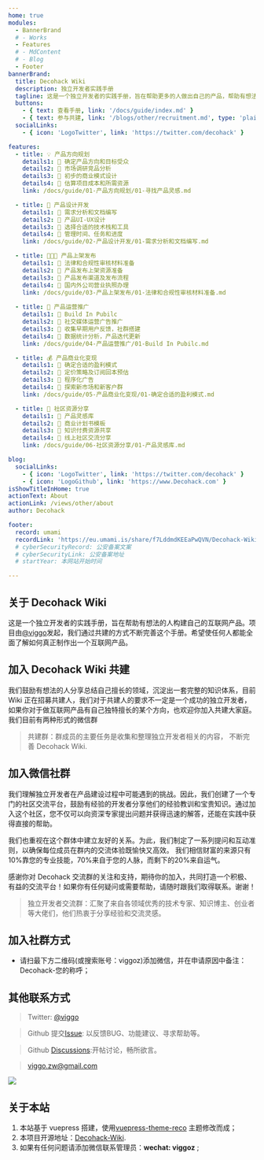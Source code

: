 ```yaml
---
home: true
modules:
  - BannerBrand
  # - Works
  - Features
  # - MdContent
  # - Blog
  - Footer
bannerBrand:
  title: Decohack Wiki
  description: 独立开发者实践手册
  tagline: 这是一个独立开发者的实践手册，旨在帮助更多的人做出自己的产品，帮助有想法的人设计和落地运营自己的互联网产品，扩展自己的知识边界。
  buttons:
    - { text: 查看手册, link: '/docs/guide/index.md' }
    - { text: 参与共建, link: '/blogs/other/recruitment.md', type: 'plain' }
  socialLinks:
    - { icon: 'LogoTwitter', link: 'https://twitter.com/decohack' }

features:
  - title: 💡 产品方向规划
    details1: 📄 确定产品方向和目标受众
    details2: 📄 市场调研竞品分析
    details3: 📄 初步的商业模式设计
    details4: 📄 估算项目成本和所需资源
    link: /docs/guide/01-产品方向规划/01-寻找产品灵感.md

  - title: 🎨 产品设计开发
    details1: 📄 需求分析和文档编写
    details2: 📄 产品UI-UX设计
    details3: 📄 选择合适的技术栈和工具
    details4: 📄 管理时间、任务和进度
    link: /docs/guide/02-产品设计开发/01-需求分析和文档编写.md

  - title: 👩🏻‍💻 产品上架发布
    details1: 📄 法律和合规性审核材料准备
    details2: 📄 产品发布上架资源准备
    details3: 📄 产品发布渠道及发布流程
    details4: 📄 国内外公司营业执照办理
    link: /docs/guide/03-产品上架发布/01-法律和合规性审核材料准备.md
  
  - title: 📕 产品运营推广
    details1: 📄 Build In Pubilc
    details2: 📄 社交媒体运营广告推广
    details3: 📄 收集早期用户反馈，社群搭建
    details4: 📄 数据统计分析，产品迭代更新
    link: /docs/guide/04-产品运营推广/01-Build In Pubilc.md

  - title: 💰 产品商业化变现
    details1: 📄 确定合适的盈利模式
    details2: 📄 定价策略及订阅回本预估
    details3: 📄 程序化广告
    details4: 📄 探索新市场和新客户群
    link: /docs/guide/05-产品商业化变现/01-确定合适的盈利模式.md

  - title: 📖 社区资源分享
    details1: 📄 产品灵感库
    details2: 📄 商业计划书模板
    details3: 📄 知识付费资源共享
    details4: 📄 线上社区交流分享
    link: /docs/guide/06-社区资源分享/01-产品灵感库.md

blog:
  socialLinks:
    - { icon: 'LogoTwitter', link: 'https://twitter.com/decohack' }
    - { icon: 'LogoGithub', link: 'https://www.Decohack.com' }
isShowTitleInHome: true
actionText: About
actionLink: /views/other/about
author: Decohack

footer:
  record: umami
  recordLink: 'https://eu.umami.is/share/f7LddmdKEEaPwQVN/Decohack-Wiki'
  # cyberSecurityRecord: 公安备案文案
  # cyberSecurityLink: 公安备案地址
  # startYear: 本网站开始时间

---
```


## 关于 Decohack Wiki
这是一个独立开发者的实践手册，旨在帮助有想法的人构建自己的互联网产品。项目由[@viggo](https://x.com/decohack)发起，我们通过共建的方式不断完善这个手册。希望使任何人都能全面了解如何真正制作出一个互联网产品。

## 加入 Decohack Wiki 共建
我们鼓励有想法的人分享总结自己擅长的领域，沉淀出一套完整的知识体系，目前 Wiki 正在招募共建人，我们对于共建人的要求不一定是一个成功的独立开发者，如果你对于做互联网产品有自己独特擅长的某个方向，也欢迎你加入共建大家庭。
我们目前有两种形式的微信群
> 共建群：群成员的主要任务是收集和整理独立开发者相关的内容， 不断完善 Decohack Wiki.

## 加入微信社群
我们理解独立开发者在产品建设过程中可能遇到的挑战。因此，我们创建了一个专门的社区交流平台，鼓励有经验的开发者分享他们的经验教训和宝贵知识。通过加入这个社区，您不仅可以向资深专家提出问题并获得迅速的解答，还能在实践中获得直接的帮助。

我们也重视在这个群体中建立友好的关系。为此，我们制定了一系列提问和互动准则，以确保每位成员在群内的交流体验既愉快又高效。
我们相信财富的来源只有10%靠您的专业技能，70%来自于您的人脉，而剩下的20%来自运气。

感谢你对 Decohack 交流群的关注和支持，期待你的加入，共同打造一个积极、有益的交流平台！如果你有任何疑问或需要帮助，请随时跟我们取得联系。谢谢！

> 独立开发者交流群：汇聚了来自各领域优秀的技术专家、知识博主、创业者等大佬们，他们热衷于分享经验和交流灵感。

## 加入社群方式
* 请扫最下方二维码(或搜索账号：viggoz)添加微信，并在申请原因中备注： Decohack-您的称呼；

<!-- * 为维护良好的交流环境，我们设定了￥29.9的门槛费用(共建人除外)这部分费用会在你进群之后重新发给群成员。添加好友之后请发一个微信红包，管理员会拉您进群❤ -->

## 其他联系方式
> Twitter: [@viggo](https://x.com/decohack)

> Github 提交[Issue](https://github.com/Decohack/Decohack-Wiki/issues): 以反馈BUG、功能建议、寻求帮助等。

> Github [Discussions](https://github.com/Decohack/Decohack-Wiki/discussions):开帖讨论，畅所欲言。

> viggo.zw@gmail.com

![](/wechat.png)

## 关于本站
1. 本站基于 vuepress 搭建，使用[vuepress-theme-reco](https://github.com/recoluan/vuepress-theme-reco) 主题修改而成；
2. 本项目开源地址：[Decohack-Wiki](https://github.com/Decohack/Decohack-Wiki).
3. 如果有任何问题请添加微信联系管理员：**wechat: viggoz** ;

